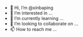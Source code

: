 - 👋 Hi, I’m @xinbaping
- 👀 I’m interested in ...
- 🌱 I’m currently learning ...
- 💞️ I’m looking to collaborate on ...
- 📫 How to reach me ...

<!---
xinbaping/xinbaping is a ✨ special ✨ repository because its `README.md` (this file) appears on your GitHub profile.
You can click the Preview link to take a look at your changes.
--->
